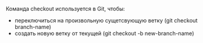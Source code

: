 Команда checkout используется в Git, чтобы: 
* переключиться на произвольную сущетсвующую ветку (git checkout branch-name)
* создать новую ветку от текущей (git checkout -b new-branch-name)
